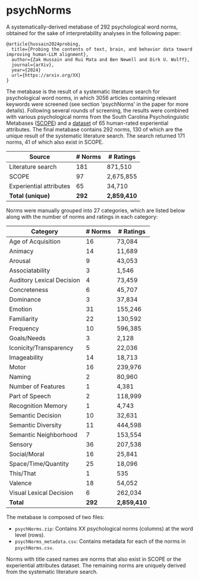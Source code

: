 # psychNorms

A systematically-derived metabase of 292 psychological word norms, obtained for the sake of interpretability analyses in the following paper:

```
@article{hussain2024probing,
  title={Probing the contents of text, brain, and behavior data toward improving human-LLM alignment},
  author={Zak Hussain and Rui Mata and Ben Newell and Dirk U. Wulff},
  journal={arXiv},
  year={2024}
  url={https://arxiv.org/XX}
}
```

The metabase is the result of a systematic literature search for psychological word norms, in which 3056 articles containing relevant keywords were screened
(see section 'psychNorms' in the paper for more details). Following several rounds of screening, the results were combined with various psychological norms from the 
South Carolina Psycholinguistic Metabases ([SCOPE](https://www.sc.edu/study/colleges_schools/artsandsciences/psychology/research_clinical_facilities/scope/)) and 
a [dataset](https://doi.org/10.1080/02643294.2016.1147426) of 65 human-rated experiential attributes. The final metabase contains 292 norms, 130 of which 
are the unique result of the systematic literature search. The search returned 171 norms, 41 of which also exist in SCOPE.   

| Source                  | # Norms | # Ratings     |
|-------------------------|---------|---------------|
| Literature search       | 181     | 871,510       |
| SCOPE                   | 97      | 2,675,855     |
| Experiential attributes | 65      | 34,710        |
| **Total (unique)**      | **292** | **2,859,410** |

Norms were manually grouped into 27 categories, which are listed below along with the number of norms and ratings in each category:

| Category                  | # Norms | # Ratings  |
|---------------------------|---------|------------|
| Age of Acquisition        | 16      | 73,084     |
| Animacy                   | 14      | 11,689     |
| Arousal                   | 9       | 43,053     |
| Associatability           | 3       | 1,546      |
| Auditory Lexical Decision | 4       | 73,459     |
| Concreteness              | 6       | 45,707     |
| Dominance                 | 3       | 37,834     |
| Emotion                   | 31      | 155,246    |
| Familiarity               | 22      | 130,592    |
| Frequency                 | 10      | 596,385    |
| Goals/Needs               | 3       | 2,128      |
| Iconicity/Transparency    | 5       | 22,036     |
| Imageability              | 14      | 18,713     |
| Motor                     | 16      | 239,976    |
| Naming                    | 2       | 80,960     |
| Number of Features        | 1       | 4,381      |
| Part of Speech            | 2       | 118,999    |
| Recognition Memory        | 1       | 4,743      |
| Semantic Decision         | 10      | 32,631     |
| Semantic Diversity        | 11      | 444,598    |
| Semantic Neighborhood     | 7       | 153,554    |
| Sensory                   | 36      | 207,538    |
| Social/Moral              | 16      | 25,841     |
| Space/Time/Quantity       | 25      | 18,096     |
| This/That                 | 1       | 535        |
| Valence                   | 18      | 54,052     |
| Visual Lexical Decision   | 6       | 262,034    |
| **Total**                 | **292** | **2,859,410** |


The metabase is composed of two files:
- `psychNorms.zip`: Contains XX psychological norms (columns) at the word level (rows).
- `psychNorms_metadata.csv`: Contains metadata for each of the norms in `psychNorms.csv`.

Norms with title cased names are norms that also exist in SCOPE or the experiential attributes dataset.  The remaining norms are uniquely derived from the systematic literature search.

